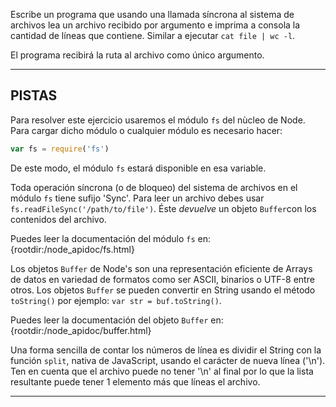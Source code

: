 Escribe un programa que usando una llamada síncrona al sistema de archivos lea un archivo recibido por argumento e imprima a consola la cantidad de líneas que contiene. Similar a ejecutar `cat file | wc -l`.

El programa recibirá la ruta al archivo como único argumento.

----------------------------------------------------------------------
## PISTAS

Para resolver este ejercicio usaremos el módulo `fs` del nùcleo de Node. Para cargar dicho módulo o cualquier módulo es necesario hacer:

```js
var fs = require('fs')
```

De este modo, el módulo `fs` estará disponible en esa variable.

Toda operación síncrona (o de bloqueo) del sistema de archivos en el módulo `fs` tiene sufijo 'Sync'. Para leer un archivo debes usar `fs.readFileSync('/path/to/file')`. Éste *devuelve* un objeto `Buffer`con los contenidos del archivo.

Puedes leer la documentación del módulo `fs` en:
  {rootdir:/node_apidoc/fs.html}

Los objetos `Buffer` de Node's son una representación eficiente de Arrays de datos en variedad de formatos como ser ASCII, binarios o UTF-8 entre otros. Los objetos `Buffer` se pueden convertir en String usando el método  `toString()` por ejemplo: `var str = buf.toString()`.

Puedes leer la documentación del objeto `Buffer` en:
  {rootdir:/node_apidoc/buffer.html}

Una forma sencilla de contar los números de línea es dividir el String con la función `split`, nativa de JavaScript, usando el carácter de nueva línea ('\n'). Ten en cuenta que el archivo puede no tener '\n' al final por lo que la lista resultante puede tener 1 elemento más que líneas el archivo.

----------------------------------------------------------------------